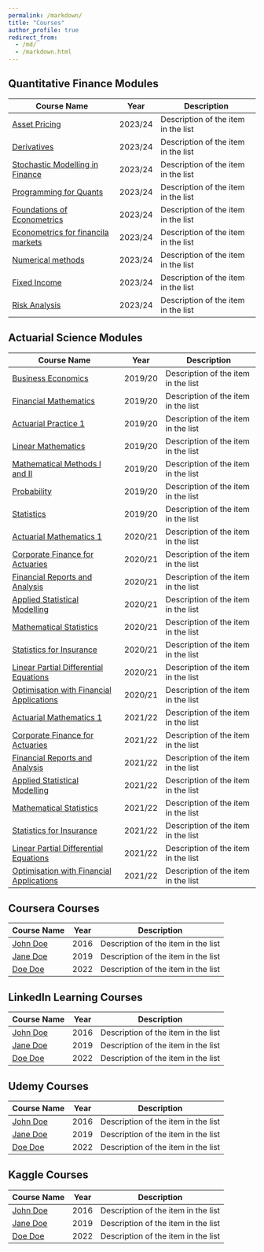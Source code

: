 ```yaml
---
permalink: /markdown/
title: "Courses"
author_profile: true
redirect_from: 
  - /md/
  - /markdown.html
---
```


## Quantitative Finance Modules

| Course Name                               | Year      |     Description                                              |
| --------                                  | ------    | ------------------------------------------------------------ |
| [Asset Pricing](#)                        | 2023/24   | Description of the item in the list                          |
| [Derivatives](#)                          | 2023/24   | Description of the item in the list                          |
| [Stochastic Modelling in Finance](#)      | 2023/24   | Description of the item in the list                          |
| [Programming for Quants](#)               | 2023/24   | Description of the item in the list                          |
| [Foundations of Econometrics](#)          | 2023/24   | Description of the item in the list                          |
| [Econometrics for financila markets](#)   | 2023/24   | Description of the item in the list                          |
| [Numerical methods](#)                    | 2023/24   | Description of the item in the list                          |
| [Fixed Income](#)                         | 2023/24   | Description of the item in the list                          |
| [Risk Analysis](#)                        | 2023/24   | Description of the item in the list                          |


## Actuarial Science Modules

| Course Name                                    | Year    |     Description                                              |
|-------------------------------------------     | ------- | ------------------------------------------------------------ |
| [Business Economics](#)                        | 2019/20 | Description of the item in the list                          |
| [Financial Mathematics](#)                     | 2019/20 | Description of the item in the list                          |
| [Actuarial Practice 1](#)                      | 2019/20 | Description of the item in the list                          |
| [Linear Mathematics](#)                        | 2019/20 | Description of the item in the list                          |
| [Mathematical Methods I and II](#)             | 2019/20 | Description of the item in the list                          |
| [Probability](#)                               | 2019/20 | Description of the item in the list                          |
| [Statistics](#)                                | 2019/20 | Description of the item in the list                          |
| [Actuarial Mathematics 1](#)                   | 2020/21 | Description of the item in the list                          |
| [Corporate Finance for Actuaries](#)           | 2020/21 | Description of the item in the list                          |
| [Financial Reports and Analysis](#)            | 2020/21 | Description of the item in the list                          |
| [Applied Statistical Modelling](#)             | 2020/21 | Description of the item in the list                          |
| [Mathematical Statistics](#)                   | 2020/21 | Description of the item in the list                          |
| [Statistics for Insurance](#)                  | 2020/21 | Description of the item in the list                          |
| [Linear Partial Differential Equations](#)     | 2020/21 | Description of the item in the list                          |
| [Optimisation with Financial Applications](#)  | 2020/21 | Description of the item in the list                          |
| [Actuarial Mathematics 1](#)                   | 2021/22 | Description of the item in the list                          |
| [Corporate Finance for Actuaries](#)           | 2021/22 | Description of the item in the list                          |
| [Financial Reports and Analysis](#)            | 2021/22 | Description of the item in the list                          |
| [Applied Statistical Modelling](#)             | 2021/22 | Description of the item in the list                          |
| [Mathematical Statistics](#)                   | 2021/22 | Description of the item in the list                          |
| [Statistics for Insurance](#)                  | 2021/22 | Description of the item in the list                          |
| [Linear Partial Differential Equations](#)     | 2021/22 | Description of the item in the list                          |
| [Optimisation with Financial Applications](#)  | 2021/22 | Description of the item in the list                          |



## Coursera Courses

| Course Name           | Year   |     Description                                              |
| --------              | ------ | ------------------------------------------------------------ |
| [John Doe](#)         | 2016   | Description of the item in the list                          |
| [Jane Doe](#)         | 2019   | Description of the item in the list                          |
| [Doe Doe](#)          | 2022   | Description of the item in the list                          |


## LinkedIn Learning Courses

| Course Name           | Year   |     Description                                              |
| --------              | ------ | ------------------------------------------------------------ |
| [John Doe](#)         | 2016   | Description of the item in the list                          |
| [Jane Doe](#)         | 2019   | Description of the item in the list                          |
| [Doe Doe](#)          | 2022   | Description of the item in the list                          |


## Udemy Courses

| Course Name           | Year   |     Description                                              |
| --------              | ------ | ------------------------------------------------------------ |
| [John Doe](#)         | 2016   | Description of the item in the list                          |
| [Jane Doe](#)         | 2019   | Description of the item in the list                          |
| [Doe Doe](#)          | 2022   | Description of the item in the list                          |



## Kaggle Courses

| Course Name           | Year   |     Description                                              |
| --------              | ------ | ------------------------------------------------------------ |
| [John Doe](#)         | 2016   | Description of the item in the list                          |
| [Jane Doe](#)         | 2019   | Description of the item in the list                          |
| [Doe Doe](#)          | 2022   | Description of the item in the list                          |
